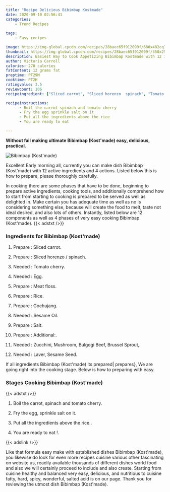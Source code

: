 ```yaml
---
title: "Recipe Delicious Bibimbap Kostmade"
date: 2020-09-10 02:56:41
categories:
    - Trend Recipes
    
tags:
    - Easy recipes

image: https://img-global.cpcdn.com/recipes/28baec65f912099f/680x482cq70/bibimbap-kostmade-recipe-main-photo.jpg
thumbnail: https://img-global.cpcdn.com/recipes/28baec65f912099f/350x250cq70/bibimbap-kostmade-recipe-main-photo.jpg
description: Easiest Way to Cook Appetizing Bibimbap Kostmade with 12 ingredients and 4 stages of easy cooking.
author: Victoria Carroll
calories: 270 calories
fatContent: 12 grams fat
preptime: PT29M
cooktime: PT2H
ratingvalue: 3.5
reviewcount: 106
recipeingredient: ["Sliced carrot", "Sliced horenzo  spinach", "Tomato cherry", "Egg", "Meat floss", "Rice", "Gochujang", "Sesame Oil", "Salt", "Additional", "Zucchini Mushroom Bulgogi Beef Brussel Sprout", "Laver Sesame Seed"]

recipeinstructions: 
      - Boil the carrot spinach and tomato cherry 
      - Fry the egg sprinkle salt on it 
      - Put all the ingredients above the rice 
      - You are ready to eat 

---
```




**Without fail making ultimate Bibimbap (Kost&#39;made) easy, delicious, practical**. 


![Bibimbap (Kost&#39;made)](https://img-global.cpcdn.com/recipes/28baec65f912099f/680x482cq70/bibimbap-kostmade-recipe-main-photo.jpg "Bibimbap (Kost&#39;made)")




Excellent Early morning all, currently you can make dish Bibimbap (Kost&#39;made) with 12 active ingredients and 4 actions. Listed below this is how to prepare, please thoroughly carefully.

In cooking there are some phases that have to be done, beginning to prepare active ingredients, cooking tools, and additionally comprehend how to start from starting to cooking is prepared to be served as well as delighted in. Make certain you has adequate time as well as no is considering something else, because will create the food to melt, taste not ideal desired, and also lots of others. Instantly, listed below are 12 components as well as 4 phases of very easy cooking Bibimbap (Kost&#39;made).
{{< adstxt />}}

### Ingredients for Bibimbap (Kost&#39;made)


1. Prepare  : Sliced carrot.

1. Prepare  : Sliced horenzo / spinach.

1. Needed  : Tomato cherry.

1. Needed  : Egg.

1. Prepare  : Meat floss.

1. Prepare  : Rice.

1. Prepare  : Gochujang.

1. Needed  : Sesame Oil.

1. Prepare  : Salt.

1. Prepare  : Additional:.

1. Needed  : Zucchini, Mushroom, Bulgogi Beef, Brussel Sprout,.

1. Needed  : Laver, Sesame Seed.



If all ingredients Bibimbap (Kost&#39;made) its prepared| prepares}, We are going right into the cooking stage. Below is how to preparing with easy.

### Stages Cooking Bibimbap (Kost&#39;made)

{{< adstxt />}}


1. Boil the carrot, spinach and tomato cherry.



1. Fry the egg, sprinkle salt on it.



1. Put all the ingredients above the rice..



1. You are ready to eat !.





{{< adslink />}}

Like that formula easy make with established dishes Bibimbap (Kost&#39;made), you likewise do look for even more recipes cuisine various other fascinating on website us, readily available thousands of different dishes world food and also we will certainly proceed to include and also create. Starting from cuisine healthy and balanced very easy, delicious, and nutritious to cuisine fatty, hard, spicy, wonderful, salted acid is on our page. Thank you for reviewing the utmost dish Bibimbap (Kost&#39;made).
